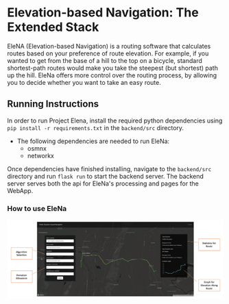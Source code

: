 
# Elevation-based Navigation: The Extended Stack
EleNA (Elevation-based Navigation) is a routing software that calculates routes based on your preference of route elevation. For example, if you wanted to get from the base of a hill to the top on a bicycle, standard shortest-path routes would make you take the steepest (but shortest) path up the hill. EleNa offers more control over the routing process, by allowing you to decide whether you want to take an easy route.
## Running Instructions
In order to run Project Elena, install the required python dependencies using `pip install -r requirements.txt` in the `backend/src` directory.
- The following dependencies are needed to run EleNa:
	- osmnx
	- networkx

Once dependencies have finished installing, navigate to the `backend/src`	 directory and run `flask run` to start the backend server. The backend server serves both the api for EleNa's processing and pages for the WebApp.

### How to use EleNa
  
![Screenshot of Elena System](images/elena-screenshot.png)